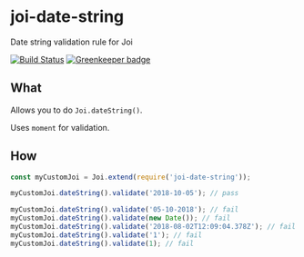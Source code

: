 # joi-date-string

Date string validation rule for Joi

[![Build Status](https://travis-ci.org/Salesflare/joi-date-string.svg?branch=master)](https://travis-ci.org/Salesflare/joi-phone-number)
[![Greenkeeper badge](https://badges.greenkeeper.io/Salesflare/joi-date-string.svg)](https://greenkeeper.io/)

## What

Allows you to do `Joi.dateString()`.

Uses `moment` for validation.

## How

```js
const myCustomJoi = Joi.extend(require('joi-date-string'));

myCustomJoi.dateString().validate('2018-10-05'); // pass

myCustomJoi.dateString().validate('05-10-2018'); // fail
myCustomJoi.dateString().validate(new Date()); // fail
myCustomJoi.dateString().validate('2018-08-02T12:09:04.378Z'); // fail
myCustomJoi.dateString().validate('1'); // fail
myCustomJoi.dateString().validate(1); // fail
```
